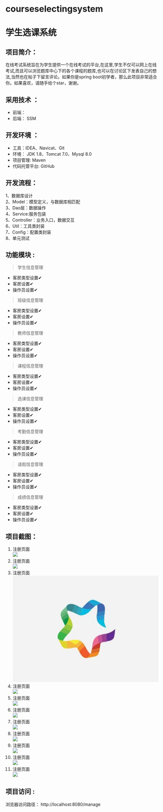 # courseselectingsystem

# 学生选课系统

## 项目简介：

在线考试系统旨在为学生提供一个在线考试的平台,在这里,学生不仅可以网上在线考试,而且可以浏览题库中心下的各个课程的题库,也可以在讨论区下发表自己的想法,当然也在帖子下留言评论。如果你是spring boot初学者，那么此项目非常适合你。如果喜欢，请随手给个star，谢谢。

## 采用技术 ： 
- 前端：
- 后端： SSM

## 开发环境 ：
- 工具：IDEA、Navicat、Git
- 环境： JDK 1.8、Tomcat 7.0、Mysql 8.0
- 项目管理: Maven
- 代码托管平台: GitHub

## 开发流程：  
1、数据库设计  
2、Model：模型定义，与数据库相匹配  
3、Dao层：数据操作  
4、Service:服务包装  
5、Controller：业务入口，数据交互   
6、Util：工具类封装   
7、Config：配置类封装    
8、单元测试    


## 功能模块 :  

> 学生信息管理  
 - 客房类型设置✔
 - 客房设置✔
 - 操作员设置✔
> 班级信息管理
 - 客房类型设置✔
 - 客房设置✔
 - 操作员设置✔
> 教师信息管理
 - 客房类型设置✔
 - 客房设置✔
 - 操作员设置✔
> 课程信息管理
 - 客房类型设置✔
 - 客房设置✔
 - 操作员设置✔
> 选课信息管理
 - 客房类型设置✔
 - 客房设置✔
 - 操作员设置✔
> 考勤信息管理
 - 客房类型设置✔
 - 客房设置✔
 - 操作员设置✔
> 请假信息管理
 - 客房类型设置✔
 - 客房设置✔
 - 操作员设置✔
> 成绩信息管理
 - 客房类型设置✔
 - 客房设置✔
 - 操作员设置✔

## 项目截图：
1. 注册页面  
![](https://img-blog.csdnimg.cn/20210316144932706.png?x-oss-process=image/watermark,type_ZmFuZ3poZW5naGVpdGk,shadow_10,text_aHR0cHM6Ly9ibG9nLmNzZG4ubmV0L3dlaXhpbl80MzU0ODMxMA==,size_16,color_FFFFFF,t_70#pic_center)
2. 注册页面  
![](https://img-blog.csdnimg.cn/20210316145656968.jpg?x-oss-process=image/watermark,type_ZmFuZ3poZW5naGVpdGk,shadow_10,text_aHR0cHM6Ly9ibG9nLmNzZG4ubmV0L3dlaXhpbl80MzU0ODMxMA==,size_16,color_FFFFFF,t_70#pic_center)
3. 注册页面  
![](https://github.com/KTLeYing/Test/blob/master/image/05e9bc2534299d711228a57af04fedd2.jpg)
4. 注册页面  
![](https://gitee.com/ZeroWdd/studentmanager/raw/master/项目截图/4.png)
5. 注册页面  
![](https://gitee.com/ZeroWdd/studentmanager/raw/master/项目截图/5.png)
6. 注册页面  
![](https://gitee.com/ZeroWdd/studentmanager/raw/master/项目截图/6.jpg)
7. 注册页面  
![](https://gitee.com/ZeroWdd/studentmanager/raw/master/项目截图/7.jpg)
8. 注册页面  
![](https://gitee.com/ZeroWdd/studentmanager/raw/master/项目截图/8.jpg)
9. 注册页面  
![](https://gitee.com/ZeroWdd/studentmanager/raw/master/项目截图/9.jpg)
10. 注册页面  
![](https://gitee.com/ZeroWdd/studentmanager/raw/master/项目截图/10.jpg)
11. 注册页面  
![](https://gitee.com/ZeroWdd/studentmanager/raw/master/%E9%A1%B9%E7%9B%AE%E6%88%AA%E5%9B%BE/11.jpg)  


## 项目访问 :  
浏览器访问路径： http://localhost:8080/manage
